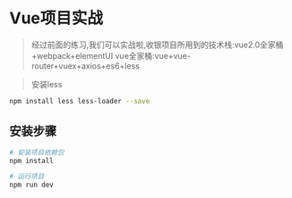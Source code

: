 # Vue项目实战

> 经过前面的练习,我们可以实战啦,收银项目所用到的技术栈:vue2.0全家桶+webpack+elementUI
>vue全家桶:vue+vue-router+vuex+axios+es6+less

> 安装less 

```bash
npm install less less-loader --save
```

## 安装步骤

``` bash
# 安装项目依赖包
npm install

# 运行项目
npm run dev

```

